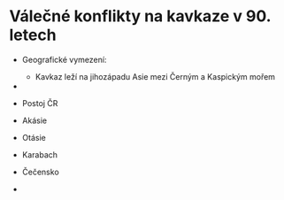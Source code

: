 # Válečné konflikty na kavkaze v 90. letech

- Geografické vymezení:
	- Kavkaz leží na jihozápadu Asie mezi Černým a Kaspickým mořem

- 

- Postoj ČR
- Akásie
- Otásie
- Karabach
- Čečensko
- 